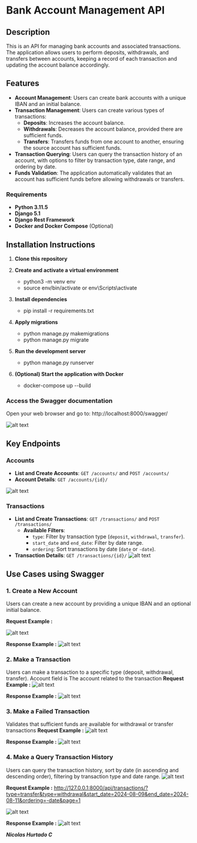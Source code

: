 # Bank Account Management API

## Description

This is an API for managing bank accounts and associated transactions. The application allows users to perform deposits, withdrawals, and transfers between accounts, keeping a record of each transaction and updating the account balance accordingly.

## Features

- **Account Management**: Users can create bank accounts with a unique IBAN and an initial balance.
- **Transaction Management**: Users can create various types of transactions:
  - **Deposits**: Increases the account balance.
  - **Withdrawals**: Decreases the account balance, provided there are sufficient funds.
  - **Transfers**: Transfers funds from one account to another, ensuring the source account has sufficient funds.
- **Transaction Querying**: Users can query the transaction history of an account, with options to filter by transaction type, date range, and ordering by date.
- **Funds Validation**: The application automatically validates that an account has sufficient funds before allowing withdrawals or transfers.

### Requirements

- **Python 3.11.5**
- **Django 5.1**
- **Django Rest Framework**
- **Docker and Docker Compose** (Optional)

## Installation Instructions

1. **Clone this repository**

2. **Create and activate a virtual environment**
    - python3 -m venv env
    - source env/bin/activate  or  env\Scripts\activate

3. **Install dependencies**
    - pip install -r requirements.txt

4. **Apply migrations**
    - python manage.py makemigrations
    - python manage.py migrate

5. **Run the development server**
    - python manage.py runserver

6. **(Optional) Start the application with Docker**
    - docker-compose up --build


### Access the Swagger documentation
Open your web browser and go to: http://localhost:8000/swagger/

![alt text](image-11.png)

## Key Endpoints

### Accounts

- **List and Create Accounts**: `GET /accounts/` and `POST /accounts/`
- **Account Details**: `GET /accounts/{id}/`

![alt text](image-1.png)

### Transactions

- **List and Create Transactions**: `GET /transactions/` and `POST /transactions/`
  - **Available Filters**:
    - `type`: Filter by transaction type (`deposit`, `withdrawal`, `transfer`).
    - `start_date` and `end_date`: Filter by date range.
    - `ordering`: Sort transactions by date (`date` or `-date`).
- **Transaction Details**: `GET /transactions/{id}/`
![alt text](image.png)

## Use Cases using Swagger

### 1. **Create a New Account**

Users can create a new account by providing a unique IBAN and an optional initial balance.

**Request Example :**

![alt text](image-2.png)

**Response  Example :**
![alt text](image-3.png)

### 2. **Make a Transaction**
Users can make a transaction to a specific type (deposit, withdrawal, transfer).
Account field is The account related to the transaction
**Request Example :**
![alt text](image-4.png)

**Response  Example :**
![alt text](image-5.png)

### 3. **Make a Failed Transaction**
Validates that sufficient funds are available for withdrawal or transfer transactions
**Request Example :**
![alt text](image-6.png)

**Response  Example :**
![alt text](image-7.png)

### 4. **Make a Query Transaction History**
Users can query the transaction history, sort by date (in ascending and descending order), filtering by transaction type and date range.
![alt text](image-8.png)

**Request Example :**
http://127.0.0.1:8000/api/transactions/?type=transfer&type=withdrawal&start_date=2024-08-09&end_date=2024-08-11&ordering=-date&page=1

![alt text](image-9.png)

**Response  Example :**
![alt text](image-10.png)

***Nicolas Hurtado C***
